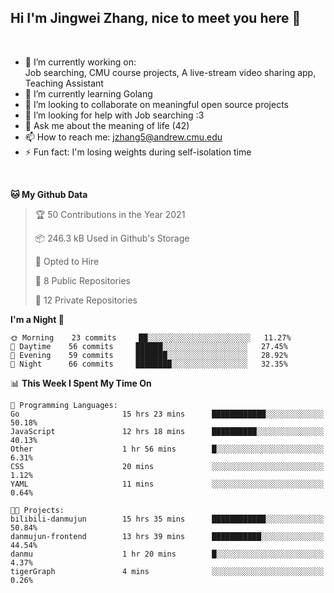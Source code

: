 Hi I'm Jingwei Zhang, nice to meet you here 👋
---
<br>


- 🔭 I’m currently working on: <br>
    Job searching, CMU course projects, A live-stream video sharing app, Teaching Assistant
- 🌱 I’m currently learning Golang
- 👯 I’m looking to collaborate on meaningful open source projects
- 🤔 I’m looking for help with Job searching :3
- 💬 Ask me about the meaning of life (42)
- 📫 How to reach me: jzhang5@andrew.cmu.edu
- ⚡ Fun fact: I'm losing weights during self-isolation time
<br>


<!--START_SECTION:waka-->
**🐱 My Github Data** 

> 🏆 50 Contributions in the Year 2021
 > 
> 📦 246.3 kB Used in Github's Storage 
 > 
> 💼 Opted to Hire
 > 
> 📜 8 Public Repositories 
 > 
> 🔑 12 Private Repositories  
 > 
**I'm a Night 🦉** 

```text
🌞 Morning    23 commits     ██░░░░░░░░░░░░░░░░░░░░░░░   11.27% 
🌆 Daytime    56 commits     ██████░░░░░░░░░░░░░░░░░░░   27.45% 
🌃 Evening    59 commits     ███████░░░░░░░░░░░░░░░░░░   28.92% 
🌙 Night      66 commits     ████████░░░░░░░░░░░░░░░░░   32.35%

```


📊 **This Week I Spent My Time On** 

```text
💬 Programming Languages: 
Go                       15 hrs 23 mins      ████████████░░░░░░░░░░░░░   50.18% 
JavaScript               12 hrs 18 mins      ██████████░░░░░░░░░░░░░░░   40.13% 
Other                    1 hr 56 mins        █░░░░░░░░░░░░░░░░░░░░░░░░   6.31% 
CSS                      20 mins             ░░░░░░░░░░░░░░░░░░░░░░░░░   1.12% 
YAML                     11 mins             ░░░░░░░░░░░░░░░░░░░░░░░░░   0.64%

🐱‍💻 Projects: 
bilibili-danmujun        15 hrs 35 mins      ████████████░░░░░░░░░░░░░   50.84% 
danmujun-frontend        13 hrs 39 mins      ███████████░░░░░░░░░░░░░░   44.54% 
danmu                    1 hr 20 mins        █░░░░░░░░░░░░░░░░░░░░░░░░   4.37% 
tigerGraph               4 mins              ░░░░░░░░░░░░░░░░░░░░░░░░░   0.26%

```


<!--END_SECTION:waka-->
